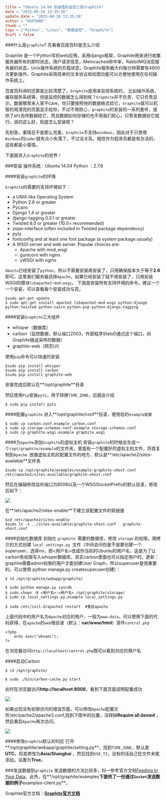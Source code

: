```toml
title = "Ubuntu 14.04 安装图形监控工具Graphite"
date = "2015-08-28 13:35:36"
update_date = "2015-08-28 13:35:36"
author = "KDF5000"
thumb = ""
tags = ["Python", "Linux", "数据监控", "Graphite"]
draft = false
```
###什么是`graphite`?
先看看百度百科是怎么介绍
> 
Graphite 是一个Python写的web应用，采用django框架，Graphite用来进行收集服务器所有的即时状态，用户请求信息，Memcached命中率，RabbitMQ消息服务器的状态，Unix操作系统的负载状态，Graphite服务器大约每分钟需要有4800次更新操作，Graphite采用简单的文本协议和绘图功能可以方便地使用在任何操作系统上。

百度百科讲的还算是比较清楚了，`Graphite`是用来监控系统的， 比如操作系统，缓存服务系统等，但是监控的数据怎么得到呢？`Graphite`并不负责，它只负责显示，数据哪里来人家不care，你只要按照他的数据格式给它，`Graphite`就可以机智的用漂亮的页面显示给你，不过不用担心，`graphite`的安装的一系列套件，提供了`API`去传数据给它，而且数据如何存储的也不用我们担心，只管发数据给它就行。说的这么好，到底怎么安装呢？

先别急，事情总不是那么完美，`Graphite`不支持`windows`，因此对于只使用`Windows`的`Coder`就有点小失落了，不过没关系，相信作为程序员都是有办法的，这些都是小事情。

下面就进入`Graphite`的世界！

<!--more-->


###安装
操作系统：Ubuntu 14.04
Python ：2.7.6

####安装`graphite`的环境

`Graphite`的需要的支持环境如下：
* a UNIX-like Operating System
* Python 2.6 or greater
* Pycairo
* Django 1.4 or greater
* django-tagging 0.3.1 or greater
* Twisted 8.0 or greater (10.0+ recommended)
* zope-interface (often included in Twisted package dependency)
* pytz
* fontconfig and at least one font package (a system package usually)
* A WSGI server and web server. Popular choices are:
    * Apache with mod_wsgi
    * gunicorn with nginx
    * uWSGI with nginx

`Ubuntu`已经安装了`python`，所以不需要安装再安装了，只用确保版本大于等于**2.6**即可。这里我们服务器选择`Apache`，如果已经安装了就不用安装了，只用安装WSGI的模块`libapache2-mod-wsgi`。
下面是安装所有支持环境的命令，建议一个一个安装，可以查看每个安装成功与否。
```
$sudo apt-get update
$ sudo apt-get install apache2 libapache2-mod-wsgi python-django python-twisted python-cairo python-pip python-django-tagging
```
####安装`Graphite`三大组件
* whisper（数据库）
* carbon（监控数据，默认端口2003，外部程序StatsD通过这个端口，向Graphite输送采样的数据）
* graphite-web（网页UI）

使用`pip`命令可以快速的安装
```
$sudo pip install whisper
$sudo pip install carbon
$sudo pip install graphite-web
```
安装完成后默认在**/opt/graphite**目录

然后使用`Pip`安装`pytz`，用于转换`TIME_ZONE`，后面会介绍
```
$ sudo pip install pytz
```
####配置`graphite`
进入**/opt/graphite/conf**目录，使用给的`example配置`
```
$ sudo cp carbon.conf.example carbon.conf 
$ sudo cp storage-schemas.conf.example storage-schemas.conf 
$ sudo cp graphite.wsgi.example graphite.wsgi  
```
####为`apache`添加`Graphite`的虚拟主机
安装`graphite`的时候会生成一个`/opt/graphite/example`的文件夹，里面有一个配置好的虚拟主机文件，将其复制到`Apache `放置虚拟主机的配置文件的地方，默认是**/etc/apache2/sites-available**文件夹
```
$sudo cp /opt/graphite/examples/example-graphite-vhost.conf    /etc/apache2/sites-available/graphite-vhost.conf
```
然后在编辑修改监听端口为8008以及一个WSGISocketPrefix的默认目录，修改后如下：

![](@media/archive/img_graphite_install_vhost.png)

在**/etc/apache2/sites-enable**下建立该配置文件的软链接
```
$cd /etc/apache2/sites-enable
$sudo ln -s ../sites-available/graphite-vhost.conf   graphite-vhost.conf 
```
####初始化数据库
初始化 `graphite `需要的数据库，修改 `storage` 的权限，用拷贝的方式创建 `local_settings.py `文件（中间会问你是不是要创建一个superuser，选择no，把<用户名>改成你当前的Ubuntu的用户名，这是为了让carbon有权限写入whisper数据库，其实carbon里面也可以指定用户的，更新：graphite需要admin权限的用户才能创建User Graph，所以superuser是很重要的，可以使用 python manage.py createsuperuser创建）：
```
$ cd /opt/graphite/webapp/graphite/

$ sudo python manage.py syncdb
$ sudo chown -R <用户名>:<用户名> /opt/graphite/storage/  
$ sudo cp local_settings.py.example local_settings.py

$ sudo /etc/init.d/apache2 restart  #重启apache
```
上面代码中的用户名为`Apache`对应的用户，一般为`www-data`，可以使用下面的代码获得，在`apache`的`web`根目录（默认：**var/www/html**）穿件`control.php`
```
<?php
    echo exec("whoami");
?>
```
在浏览器访问`http://localhost/control.php`既可以看到对应的用户名


####启动Carbon
```
$ cd /opt/graphite/

$ sudo ./bin/carbon-cache.py start
```
此时在浏览器访问**http://localhost:8008**，看到下面页面说明配置成功

![](@media/archive/img_graphite_index_page.png)

如果出现没有权限访问的错误页面，可以修改`Apache`配置文件/etc/pache2/apache2.conf,找到下图中的位置，注释掉**Require  all denied** ，然后重启`Apache`再次访问。

![](@media/archive/img_apache_directory.png)

####修改`Graphite`默认的时区
打开**/opt/graphite/webapp/graphite/setting.py**，找到`TIME_ZONE`，默认是**UTC**，将其修改为**Asia/Shanghai**
，然后找到`USE_TZ`，没有的话自己在文件末尾添加，设置为**True**。

###发送数据到`graphite`
发送数据的方法比较多，科一参考官方文档[Feeding In Your Data](http://graphite.readthedocs.org/en/latest/feeding-carbon.html)，此外，在**/opt/graphite/examples**下提供了一份通过`Socket`发送数据的例子**examples-client.py**。

Graphite官方文档：[**Graphite官方文档**](http://graphite.readthedocs.org/en/latest/index.html)
